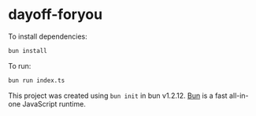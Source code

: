 # dayoff-foryou

To install dependencies:

```bash
bun install
```

To run:

```bash
bun run index.ts
```

This project was created using `bun init` in bun v1.2.12. [Bun](https://bun.sh) is a fast all-in-one JavaScript runtime.
